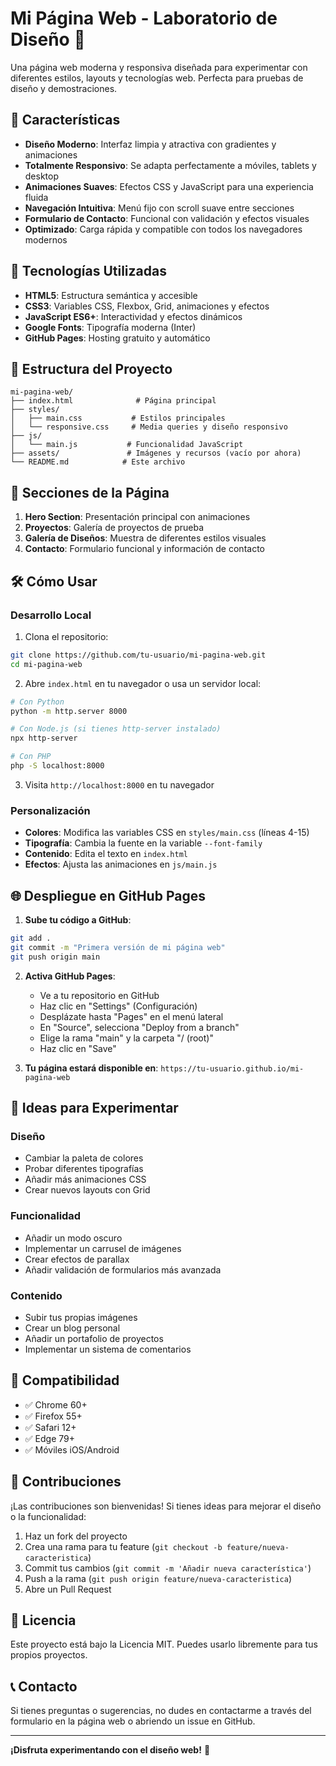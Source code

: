 # Mi Página Web - Laboratorio de Diseño 🎨

Una página web moderna y responsiva diseñada para experimentar con diferentes estilos, layouts y tecnologías web. Perfecta para pruebas de diseño y demostraciones.

## 🌟 Características

- **Diseño Moderno**: Interfaz limpia y atractiva con gradientes y animaciones
- **Totalmente Responsivo**: Se adapta perfectamente a móviles, tablets y desktop
- **Animaciones Suaves**: Efectos CSS y JavaScript para una experiencia fluida
- **Navegación Intuitiva**: Menú fijo con scroll suave entre secciones
- **Formulario de Contacto**: Funcional con validación y efectos visuales
- **Optimizado**: Carga rápida y compatible con todos los navegadores modernos

## 🚀 Tecnologías Utilizadas

- **HTML5**: Estructura semántica y accesible
- **CSS3**: Variables CSS, Flexbox, Grid, animaciones y efectos
- **JavaScript ES6+**: Interactividad y efectos dinámicos
- **Google Fonts**: Tipografía moderna (Inter)
- **GitHub Pages**: Hosting gratuito y automático

## 📁 Estructura del Proyecto

```
mi-pagina-web/
├── index.html              # Página principal
├── styles/
│   ├── main.css           # Estilos principales
│   └── responsive.css     # Media queries y diseño responsivo
├── js/
│   └── main.js           # Funcionalidad JavaScript
├── assets/               # Imágenes y recursos (vacío por ahora)
└── README.md            # Este archivo
```

## 🎯 Secciones de la Página

1. **Hero Section**: Presentación principal con animaciones
2. **Proyectos**: Galería de proyectos de prueba
3. **Galería de Diseños**: Muestra de diferentes estilos visuales
4. **Contacto**: Formulario funcional y información de contacto

## 🛠️ Cómo Usar

### Desarrollo Local

1. Clona el repositorio:
```bash
git clone https://github.com/tu-usuario/mi-pagina-web.git
cd mi-pagina-web
```

2. Abre `index.html` en tu navegador o usa un servidor local:
```bash
# Con Python
python -m http.server 8000

# Con Node.js (si tienes http-server instalado)
npx http-server

# Con PHP
php -S localhost:8000
```

3. Visita `http://localhost:8000` en tu navegador

### Personalización

- **Colores**: Modifica las variables CSS en `styles/main.css` (líneas 4-15)
- **Tipografía**: Cambia la fuente en la variable `--font-family`
- **Contenido**: Edita el texto en `index.html`
- **Efectos**: Ajusta las animaciones en `js/main.js`

## 🌐 Despliegue en GitHub Pages

1. **Sube tu código a GitHub**:
```bash
git add .
git commit -m "Primera versión de mi página web"
git push origin main
```

2. **Activa GitHub Pages**:
   - Ve a tu repositorio en GitHub
   - Haz clic en "Settings" (Configuración)
   - Desplázate hasta "Pages" en el menú lateral
   - En "Source", selecciona "Deploy from a branch"
   - Elige la rama "main" y la carpeta "/ (root)"
   - Haz clic en "Save"

3. **Tu página estará disponible en**:
   `https://tu-usuario.github.io/mi-pagina-web`

## 🎨 Ideas para Experimentar

### Diseño
- Cambiar la paleta de colores
- Probar diferentes tipografías
- Añadir más animaciones CSS
- Crear nuevos layouts con Grid

### Funcionalidad
- Añadir un modo oscuro
- Implementar un carrusel de imágenes
- Crear efectos de parallax
- Añadir validación de formularios más avanzada

### Contenido
- Subir tus propias imágenes
- Crear un blog personal
- Añadir un portafolio de proyectos
- Implementar un sistema de comentarios

## 📱 Compatibilidad

- ✅ Chrome 60+
- ✅ Firefox 55+
- ✅ Safari 12+
- ✅ Edge 79+
- ✅ Móviles iOS/Android

## 🤝 Contribuciones

¡Las contribuciones son bienvenidas! Si tienes ideas para mejorar el diseño o la funcionalidad:

1. Haz un fork del proyecto
2. Crea una rama para tu feature (`git checkout -b feature/nueva-caracteristica`)
3. Commit tus cambios (`git commit -m 'Añadir nueva característica'`)
4. Push a la rama (`git push origin feature/nueva-caracteristica`)
5. Abre un Pull Request

## 📄 Licencia

Este proyecto está bajo la Licencia MIT. Puedes usarlo libremente para tus propios proyectos.

## 📞 Contacto

Si tienes preguntas o sugerencias, no dudes en contactarme a través del formulario en la página web o abriendo un issue en GitHub.

---

**¡Disfruta experimentando con el diseño web!** 🚀
